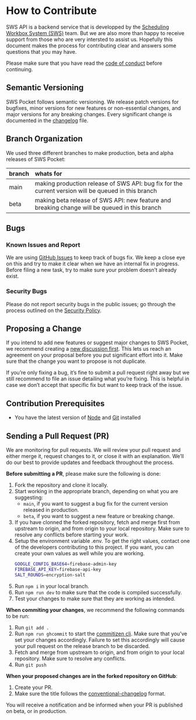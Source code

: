 # How to Contribute

SWS API is a backend service that is developped by the [Scheduling Workbox System (SWS)](https://github.com/sws2apps) team. But we are also more than happy to receive support from those who are very intersted to assist us. Hopefully this document makes the process for contributing clear and answers some questions that you may have.

Please make sure that you have read the [code of conduct](https://github.com/sws2apps/sws2apps-api/blob/main/CODE_OF_CONDUCT.md) before continuing.

## Semantic Versioning

SWS Pocket follows semantic versioning. We release patch versions for bugfixes, minor versions for new features or non-essential changes, and major versions for any breaking changes. Every significant change is documented in the [changelog](https://github.com/sws2apps/sws2apps-api/blob/main/CHANGELOG.md) file.

## Branch Organization

We used three different branches to make production, beta and alpha releases of SWS Pocket:

| branch | whats for                                                                                           |
| :----- | :-------------------------------------------------------------------------------------------------- |
| main   | making production release of SWS API: bug fix for the current version will be queued in this branch |
| beta   | making beta release of SWS API: new feature and breaking change will be queued in this branch       |

## Bugs

### Known Issues and Report

We are using [GitHub Issues](https://github.com/sws2apps/sws2apps-api/issues) to keep track of bugs fix. We keep a close eye on this and try to make it clear when we have an internal fix in progress. Before filing a new task, try to make sure your problem doesn’t already exist.

### Security Bugs

Please do not report security bugs in the public issues; go through the process outlined on the [Security Policy](https://github.com/sws2apps/sws2apps-api/blob/main/SECURITY.md).

## Proposing a Change

If you intend to add new features or suggest major changes to SWS Pocket, we recommend creating a [new discussion first](https://github.com/sws2apps/sws2apps-api/discussions/categories/ideas). This lets us reach an agreement on your proposal before you put significant effort into it. Make sure that the change you want to propose is not duplicate.

If you’re only fixing a bug, it’s fine to submit a pull request right away but we still recommend to file an issue detailing what you’re fixing. This is helpful in case we don’t accept that specific fix but want to keep track of the issue.

## Contribution Prerequisites

- You have the latest version of [Node](https://nodejs.org) and [Git](https://git-scm.com) installed

## Sending a Pull Request (PR)

We are monitoring for pull requests. We will review your pull request and either merge it, request changes to it, or close it with an explanation. We’ll do our best to provide updates and feedback throughout the process.

**Before submitting a PR**, please make sure the following is done:

1. Fork the repository and clone it locally.
2. Start working in the appropriate branch, depending on what you are suggesting:
   - `main`, if you want to suggest a bug fix for the current version released in production.
   - `beta`, if you want to suggest a new feature or breaking change.
3. If you have clonned the forked repository, fetch and merge first from upstream to origin, and from origin to your local repository. Make sure to resolve any conflicts before starting your work.
4. Setup the environment variable .env. To get the right values, contact one of the developers contributing to this project. If you want, you can create your own values as well while you are working.
   ```bash
   GOOGLE_CONFIG_BASE64=firebase-admin-key
   FIREBASE_API_KEY=firebase-api-key
   SALT_ROUNDS=encryption-salt
   ```
5. Run `npm i` in your local branch.
6. Run `npm run dev` to make sure that the code is compiled successfully.
7. Test your changes to make sure that they are working as intended.

**When commiting your changes**, we recommend the following commands to be run:

1. Run `git add .`
2. Run `npm run ghcommit` to start the [commitizen cli](https://github.com/commitizen/cz-cli#using-the-command-line-tool). Make sure that you’ve set your changes accordingly. Failure to set this accordingly will cause your pull request on the release branch to be discarded.
3. Fetch and merge from upstream to origin, and from origin to your local repository. Make sure to resolve any conflicts.
4. Run `git push`

**When your proposed changes are in the forked repository on GitHub**:

1. Create your PR.
2. Make sure the title follows the [conventional-changelog](https://github.com/semantic-release/semantic-release#commit-message-format) format.

You will receive a notification and be informed when your PR is published on beta, or in production.
